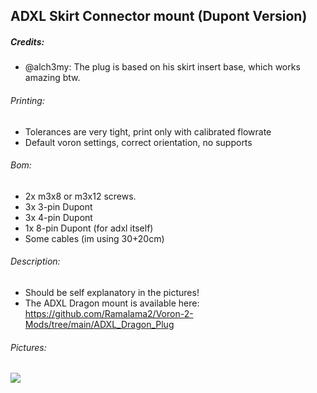 ## ADXL Skirt Connector mount (Dupont Version)

##### Credits:
- @alch3my: The plug is based on his skirt insert base, which works amazing btw.

###### Printing:
- Tolerances are very tight, print only with calibrated flowrate
- Default voron settings, correct orientation, no supports

###### Bom:
- 2x m3x8 or m3x12 screws.
- 3x 3-pin Dupont
- 3x 4-pin Dupont
- 1x 8-pin Dupont (for adxl itself)
- Some cables (im using 30+20cm)

###### Description:
- Should be self explanatory in the pictures!
- The ADXL Dragon mount is available here: https://github.com/Ramalama2/Voron-2-Mods/tree/main/ADXL_Dragon_Plug

###### Pictures:
![](https://github.com/Ramalama2/Voron-2-Mods/raw/main/ADXL_Skirt_Dupont/ADXL_Skirt_Dupont_V1.jpg)
